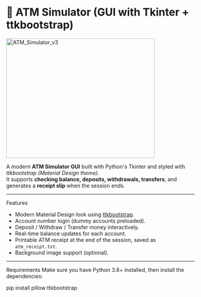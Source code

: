 # 🏧 ATM Simulator (GUI with Tkinter + ttkbootstrap)
<img width="397" height="320" alt="ATM_Simulator_v3" src="https://github.com/user-attachments/assets/77986688-c977-4a33-a868-adc173e6264e" />

A modern **ATM Simulator GUI** built with Python's Tkinter and styled with *ttkbootstrap (Material Design theme)*.  
It supports **checking balance, deposits, withdrawals, transfers**, and generates a **receipt slip** when the session ends.

---

 Features
- Modern Material Design look using [ttkbootstrap](https://ttkbootstrap.readthedocs.io/).  
- Account number login (dummy accounts preloaded).  
- Deposit / Withdraw / Transfer money interactively.  
- Real-time balance updates for each account.  
- Printable ATM receipt at the end of the session, saved as `atm_receipt.txt`.  
- Background image support (optional).  

---

Requirements
Make sure you have Python 3.8+ installed, then install the dependencies:

pip install pillow ttkbootstrap
